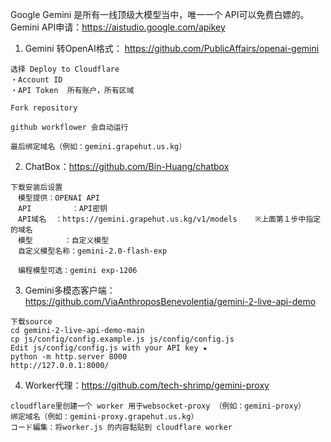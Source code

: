 Google Gemini 是所有一线顶级大模型当中，唯一一个 API可以免费白嫖的。
Gemini API申请：https://aistudio.google.com/apikey

1. Gemini 转OpenAI格式： https://github.com/PublicAffairs/openai-gemini
```
选择 Deploy to Cloudflare
・Account ID
・API Token  所有账户，所有区域

Fork repository

github workflower 会自动运行

最后绑定域名（例如：gemini.grapehut.us.kg）
```


2. ChatBox：https://github.com/Bin-Huang/chatbox
```
下载安装后设置
　模型提供：OPENAI API
　API         ：API密钥
　API域名  ：https://gemini.grapehut.us.kg/v1/models    ※上面第１步中指定的域名
　模型       ：自定义模型
　自定义模型名称：gemini-2.0-flash-exp

　编程模型可选：gemini exp-1206 　
```


3. Gemini多模态客户端：https://github.com/ViaAnthroposBenevolentia/gemini-2-live-api-demo
```
下载source
cd gemini-2-live-api-demo-main
cp js/config/config.example.js js/config/config.js  
Edit js/config/config.js with your API key ★ 
python -m http.server 8000
http://127.0.0.1:8000/
```


4. Worker代理：https://github.com/tech-shrimp/gemini-proxy
```
cloudflare里创建一个 worker 用于websocket-proxy （例如：gemini-proxy）
绑定域名（例如：gemini-proxy.grapehut.us.kg）
コード編集：将worker.js 的内容黏贴到 cloudflare worker
```

